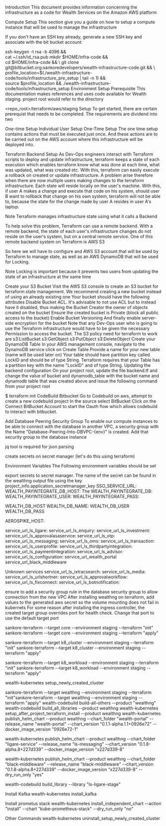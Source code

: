 Introduction
This document provides information concerning the infrastructure as a code for Wealth Services on the Amazon AWS platform

Compute Setup
This section give you a guide on how to setup a compute instance that will be used to manage the infrastructure

If you don't have an SSH key already, generate a new SSH key and associate with the bit bucket account

ssh-keygen -t rsa -b 4096 && \
cat ~/.ssh/id_rsa.pub
mkdir $HOME/infra-code && \
    cd $HOME/infra-code && \
    git clone git@bitbucket.org:sankoredevelopers/wealth-infrastructure-code.git && \
    profile_location=$(./wealth-infrastructure-code/tools/infrastructure_pre_setup | tail -n 1) && \
    source $profile_location && ./wealth-infrastructure-code/tools/infrastructure_setup
Environment Setup
Prerequisite
This documentation makes references and uses code available for Wealth staging. project root would refer to the directory

<repo_root>/terraform/aws/staging
Setup
To get started, there are certain prerequist that needs to be completed. The requirements are dividend into two

One-time Setup
Individual User Setup
One-Time Setup
The one time setup contains actions that must be executed just once. And these actions are to be carried out on the AWS account where this infrastructure will be deployed into.

Terraform Backend Setup
As Dev-Ops engineers interact with Terraform scripts to deploy and update infrastructure, terraform keeps a state of each execution which enables terraform know what was done at each time, what was updated, what was created etc. With this, terraform can easily execute a rollback on created or update infrastructure. A problem arise therefore when there are now multiple users making changes to the terraform infrastructure. Each state will reside locally on the user's machine. With this, if user A makes a change and execute that code on his system, should user B want to rollback that change on his own system, terraform will not be able to, because the state for the change made by user A resides in user A's laptop.

Note Terraform manages infrastructure state using what it calls a Backend

To help solve this problem, Terraform can use a remote backend. With a remote backend, the state of each user's infrastructure changes do not reside on the user's system, but on a central remote service. One of this remote backend system on Terraform is AWS S3

So here we will have to configure and AWS S3 account that will be used by Terraform to manage state, as well as an AWS DynamoDB that will be used for Locking.

Note Locking is important because it prevents two users from updating the state of an infrastructure at the same time

Create your S3 Bucket
Visit the AWS S3 console to create an S3 bucket for terraform state management. We recommend creating a new bucket instead of using an already existing one
Your bucket should have the following attributes
Disable Bucket ACL. It's advisable to not use ACL but to instead have it disabled, thus making the Bucket Creator the owner of objects created on the bucket
Ensure the created bucket is Private (block all public access to the bucket)
Enable Bucket Versioning
And finally enable server-side encryption for the bucket
Note that any Dev-Ops user who is going to use the Terraform infrastructure would have to be given the necessary Permission to access the bucket. The S3 policy need for terraform to work are
s3:ListBucket
s3:GetObject
s3:PutObject
s3:DeleteObject
Create your DynamoDB Table
In your AWS management console, navigate to the DynamoDB service click on Create Table
Provide a name for your new table (name will be used later on)
Your table should have partition key called LockID and should be of type String. Terraform requires that your Table has a partition key with the name "LockID" and of type String.
Updating the backend configuration
On your project root, update the file backend.tf and change the value of bucket and dynamodb_table with the bucket name and dynamodb table that was created above and issue the following command from your project root

$ terraform init
CodeBuild Bitbucket
Go to Codebuild on aws, attempt to create a new codebuild project In the source select BitBucket Click on the Connect BitBucket Account to start the Oauth flow which allows codebuild to interact with bitbucket.

Add Database Peering Security Group
To enable our compute instances to be able to connect with the database in another VPC, a security group with the Name "Database-Peering-Into-DBVPC-{env}" is created. Add that security group to the database instance

jq tool is required for json parsing

create secrets on secret manager (let's do this using terraform)

Environment Variables
The Following environment variables should be set

export secrets to secret manager. The name of the secret can be found in the wealthng output file using the key project_info.application_secretmanager_key SSO_SERVICE_URL: WEALTH_PAYINTEGRATE_DB_HOST: The WEALTH_PAYINTEGRATE_DB: WEALTH_PAYINTEGRATE_USER: WEALTH_PAYINTEGRATE_PASS:

WEALTH_DB_HOST WEALTH_DB_NAME: WEALTH_DB_USER WEALTH_DB_PASS

AEROSPIKE_HOST:

service_url_ls_ligare: service_url_ls_enquiry: service_url_ls_investment: service_url_ls_approvalasaservice: service_url_ls_otp: service_url_ls_messaging: service_url_ls_oms: service_url_ls_transaction: service_url_ls_userprofile: service_url_ls_thirdpartyintegration: service_url_ls_paymentintegration: service_url_ls_advisor: service_url_ls_configuration: service_url_wealth_portal service_url_black_middleware

Unknown services service_url_ls_ixtracsearch: service_url_ls_media: service_url_ls_urlshortner: service_url_ls_approvalworkflow: service_url_ls_fixconnect: service_url_ls_botnotification:

ensure to add a security group rule in the database security group to allow connection from the new VPC After installing wealthng on terraform, add values to the generated aws secret so the volume mounting does not fail in kubernets For some reason after installing the ingress controller, the created target group overrides port for health check. Change that port to use the default target port

sankore-terraform --target core --environment staging --terraform "init" sankore-terraform --target core --environment staging --terraform "apply"

sankore-terraform --target k8_cluster --environment staging --terraform "init" sankore-terraform --target k8_cluster --environment staging --terraform "apply"

sankore-terraform --target k8_workload --environment staging --terraform "init" sankore-terraform --target k8_workload --environment staging --terraform "apply"

wealth-kubernetes setup_newly_created_cluster

sankore-terraform --target wealthng --environment staging --terraform "init"sankore-terraform --target wealthng --environment staging --terraform "apply" wealth-codebuild build-all-others --product "wealthng" wealth-codebuild build_all_libraries --product wealthng wealth-kubernetes setup_after_project_terraform_install --product wealthng wealth-kubernetes publish_helm_chart --product wealthng --chart_folder "wealth-portal" --release_name "wealth-portal" --chart_version "0.1.1-alpha.1.1+0926e72" --docker_image_version "0926e72-1"

wealth-kubernetes publish_helm_chart --product wealthng --chart_folder "ligare-service" --release_name "ls-messaging" --chart_version "0.1.8-alpha.8+227d339" --docker_image_version "x227d339-8"

wealth-kubernetes publish_helm_chart --product wealthng --chart_folder "black-middleware" --release_name "black-middleware" --chart_version "0.1.8-alpha.8+227d339" --docker_image_version "x227d339-8" --dry_run_only "yes"

wealth-codebuild build_library --library "ls-ligare-stage"

Install Kafka wealth-kubernetes install_kafka

Install prometus stack wealth-kubernetes install_independent_chart --action "install" --chart "kube-prometheus-stack" --dry_run_only "no"

Other Commands wealth-kubernetes uninstall_setup_newly_created_cluster
